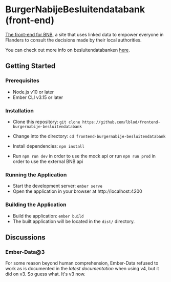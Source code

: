 # BurgerNabijeBesluitendatabank (front-end)

[The front-end for BNB](https://burgernabije-besluitendatabank-dev.s.redhost.be/), a site that uses linked data to empower everyone in Flanders to consult the decisions made by their local authorities.

You can check out more info on besluitendatabanken [here](https://lokaalbestuur.vlaanderen.be/besluitendatabank).

## Getting Started

### Prerequisites

- Node.js v10 or later
- Ember CLI v3.15 or later

### Installation

- Clone this repository: `git clone https://github.com/lblod/frontend-burgernabije-besluitendatabank`

- Change into the directory: `cd frontend-burgernabije-besluitendatabank`
- Install dependencies: `npm install`
- Run `npm run dev` in order to use the mock api or run `npm run prod` in order to use the external BNB api

### Running the Application

- Start the development server: `ember serve`
- Open the application in your browser at http://localhost:4200

### Building the Application

- Build the application: `ember build`
- The built application will be located in the `dist/` directory.

## Discussions
### Ember-Data@3
For some reason beyond human comprehension, Ember-Data refused to work as is documented in the *latest documentation* when using v4, but it did on v3. So guess what. It's v3 now.
